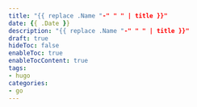 ```yaml
---
title: "{{ replace .Name "-" " " | title }}"
date: {{ .Date }}
description: "{{ replace .Name "-" " " | title }}"
draft: true
hideToc: false
enableToc: true
enableTocContent: true
tags:
- hugo
categories:
- go
---
```


